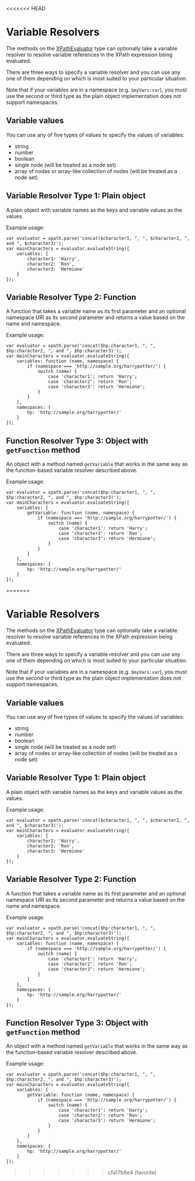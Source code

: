 <<<<<<< HEAD
# Variable Resolvers

The methods on the [XPathEvaluator](#) type can optionally take a variable resolver to resolve 
variable references in the XPath expression being evaluated.

There are three ways to specify a variable resolver and you can use any one of them depending on which is 
most suited to your particular situation.

Note that if your variables are in a namespace (e.g. `$myVars:var`), you must use the second or third 
type as the plain object implementation does not support namespaces.

## Variable values

You can use any of five types of values to specify the values of variables:

- string
- number
- boolean
- single node (will be treated as a node set)
- array of nodes or array-like collection of nodes (will be treated as a node set)

## Variable Resolver Type 1: Plain object

A plain object with variable names as the keys and variable values as the values.

Example usage:

````
var evaluator = xpath.parse('concat($character1, ", ", $character2, ", and ", $character3)');
var mainCharacters = evaluator.evaluateString({
	variables: {
		character1: 'Harry',
        character2: 'Ron',
        character3: 'Hermione'
	}
});
````

## Variable Resolver Type 2: Function

A function that takes a variable name as its first parameter and an optional namespace URI as its second parameter 
and returns a value based on the name and namespace.

Example usage:

````
var evaluator = xpath.parse('concat($hp:character1, ", ", $hp:character2, ", and ", $hp:character3)');
var mainCharacters = evaluator.evaluateString({
	variables: function (name, namespace) {
        if (namespace === 'http://sample.org/harrypotter/') {
            switch (name) {
                case 'character1': return 'Harry';
                case 'character2': return 'Ron';
                case 'character3': return 'Hermione';
            }
        }
	},
    namespaces: {
        hp: 'http://sample.org/harrypotter/'
    }
});
````

## Function Resolver Type 3: Object with `getFunction` method

An object with a method named `getVariable` that works in the same way as the function-based variable resolver 
described above.

Example usage:

````
var evaluator = xpath.parse('concat($hp:character1, ", ", $hp:character2, ", and ", $hp:character3)');
var mainCharacters = evaluator.evaluateString({
	variables: {
        getVariable: function (name, namespace) {
            if (namespace === 'http://sample.org/harrypotter/') {
                switch (name) {
                    case 'character1': return 'Harry';
                    case 'character2': return 'Ron';
                    case 'character3': return 'Hermione';
                }
            }
	    }
    },
    namespaces: {
        hp: 'http://sample.org/harrypotter/'
    }
});
````
=======
# Variable Resolvers

The methods on the [XPathEvaluator](#) type can optionally take a variable resolver to resolve 
variable references in the XPath expression being evaluated.

There are three ways to specify a variable resolver and you can use any one of them depending on which is 
most suited to your particular situation.

Note that if your variables are in a namespace (e.g. `$myVars:var`), you must use the second or third 
type as the plain object implementation does not support namespaces.

## Variable values

You can use any of five types of values to specify the values of variables:

- string
- number
- boolean
- single node (will be treated as a node set)
- array of nodes or array-like collection of nodes (will be treated as a node set)

## Variable Resolver Type 1: Plain object

A plain object with variable names as the keys and variable values as the values.

Example usage:

````
var evaluator = xpath.parse('concat($character1, ", ", $character2, ", and ", $character3)');
var mainCharacters = evaluator.evaluateString({
	variables: {
		character1: 'Harry',
        character2: 'Ron',
        character3: 'Hermione'
	}
});
````

## Variable Resolver Type 2: Function

A function that takes a variable name as its first parameter and an optional namespace URI as its second parameter 
and returns a value based on the name and namespace.

Example usage:

````
var evaluator = xpath.parse('concat($hp:character1, ", ", $hp:character2, ", and ", $hp:character3)');
var mainCharacters = evaluator.evaluateString({
	variables: function (name, namespace) {
        if (namespace === 'http://sample.org/harrypotter/') {
            switch (name) {
                case 'character1': return 'Harry';
                case 'character2': return 'Ron';
                case 'character3': return 'Hermione';
            }
        }
	},
    namespaces: {
        hp: 'http://sample.org/harrypotter/'
    }
});
````

## Function Resolver Type 3: Object with `getFunction` method

An object with a method named `getVariable` that works in the same way as the function-based variable resolver 
described above.

Example usage:

````
var evaluator = xpath.parse('concat($hp:character1, ", ", $hp:character2, ", and ", $hp:character3)');
var mainCharacters = evaluator.evaluateString({
	variables: {
        getVariable: function (name, namespace) {
            if (namespace === 'http://sample.org/harrypotter/') {
                switch (name) {
                    case 'character1': return 'Harry';
                    case 'character2': return 'Ron';
                    case 'character3': return 'Hermione';
                }
            }
	    }
    },
    namespaces: {
        hp: 'http://sample.org/harrypotter/'
    }
});
````
>>>>>>> cfa17b8e4 (favorite)
